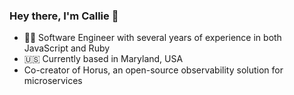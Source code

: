 ### Hey there, I'm Callie 👋

- 👩‍💻 Software Engineer with several years of experience in both JavaScript and Ruby
- 🇺🇸 Currently based in Maryland, USA
- Co-creator of Horus, an open-source observability solution for microservices


<!--
**callieburuchara/callieburuchara** is a ✨ _special_ ✨ repository because its `README.md` (this file) appears on your GitHub profile.

Here are some ideas to get you started:

- 🔭 I’m currently working on ...
- 🌱 I’m currently learning ...
- 👯 I’m looking to collaborate on ...
- 🤔 I’m looking for help with ...
- 💬 Ask me about ...
- 📫 How to reach me: ...
- 😄 Pronouns: ...
- ⚡ Fun fact: ...
-->
